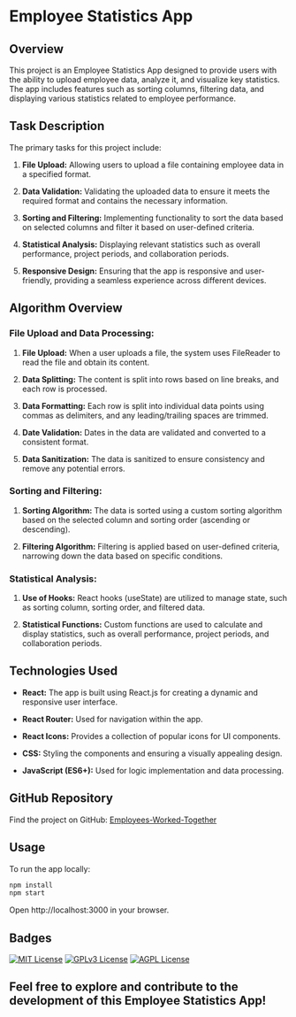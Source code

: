 # Employee Statistics App

## Overview

This project is an Employee Statistics App designed to provide users with the ability to upload employee data, analyze it, and visualize key statistics. The app includes features such as sorting columns, filtering data, and displaying various statistics related to employee performance.

## Task Description

The primary tasks for this project include:

1. **File Upload:** Allowing users to upload a file containing employee data in a specified format.

2. **Data Validation:** Validating the uploaded data to ensure it meets the required format and contains the necessary information.

3. **Sorting and Filtering:** Implementing functionality to sort the data based on selected columns and filter it based on user-defined criteria.

4. **Statistical Analysis:** Displaying relevant statistics such as overall performance, project periods, and collaboration periods.

5. **Responsive Design:** Ensuring that the app is responsive and user-friendly, providing a seamless experience across different devices.

## Algorithm Overview

### File Upload and Data Processing:

1. **File Upload:** When a user uploads a file, the system uses FileReader to read the file and obtain its content.

2. **Data Splitting:** The content is split into rows based on line breaks, and each row is processed.

3. **Data Formatting:** Each row is split into individual data points using commas as delimiters, and any leading/trailing spaces are trimmed.

4. **Date Validation:** Dates in the data are validated and converted to a consistent format.

5. **Data Sanitization:** The data is sanitized to ensure consistency and remove any potential errors.

### Sorting and Filtering:

1. **Sorting Algorithm:** The data is sorted using a custom sorting algorithm based on the selected column and sorting order (ascending or descending).

2. **Filtering Algorithm:** Filtering is applied based on user-defined criteria, narrowing down the data based on specific conditions.

### Statistical Analysis:

1. **Use of Hooks:** React hooks (useState) are utilized to manage state, such as sorting column, sorting order, and filtered data.

2. **Statistical Functions:** Custom functions are used to calculate and display statistics, such as overall performance, project periods, and collaboration periods.

## Technologies Used

- **React:** The app is built using React.js for creating a dynamic and responsive user interface.

- **React Router:** Used for navigation within the app.

- **React Icons:** Provides a collection of popular icons for UI components.

- **CSS:** Styling the components and ensuring a visually appealing design.

- **JavaScript (ES6+):** Used for logic implementation and data processing.

## GitHub Repository

Find the project on GitHub: [Employees-Worked-Together](https://github.com/visionNew/Employees-Worked-Together)

## Usage

To run the app locally:

```bash
npm install
npm start
```
Open http://localhost:3000 in your browser.

## Badges

[![MIT License](https://img.shields.io/badge/License-MIT-green.svg)](https://choosealicense.com/licenses/mit/)
[![GPLv3 License](https://img.shields.io/badge/License-GPL%20v3-yellow.svg)](https://opensource.org/licenses/)
[![AGPL License](https://img.shields.io/badge/license-AGPL-blue.svg)](http://www.gnu.org/licenses/agpl-3.0)

## Feel free to explore and contribute to the development of this Employee Statistics App!
